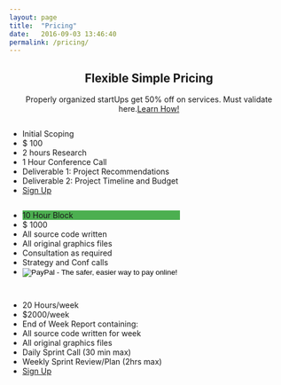 ```yaml
---
layout: page
title:  "Pricing"
date:   2016-09-03 13:46:40
permalink: /pricing/
---
```


<h2 style="text-align:center">Flexible Simple Pricing</h2>
<p style="text-align:center">Properly organized startUps get 50% off on services. Must validate here.<a href="https://thisisN.com/validate-startup-status/" target="_blank">Learn How!</a></p>

<div class="columns">
  <ul class="price">
    <li class="header">Initial Scoping </li>
    <li class="grey">$ 100</li>
    <li>2 hours Research</li>
    <li>1 Hour Conference Call</li>
    <li>Deliverable 1: Project Recommendations</li>
    <li>Deliverable 2: Project Timeline and Budget</li>
    <li class="grey"><a href="#" class="button">Sign Up</a></li>
  </ul>
</div>

<div class="columns">
  <ul class="price">
    <li class="header" style="background-color:#4CAF50">10 Hour Block</li>
    <li class="grey">$ 1000 </li>
    <li>All source code written</li>
    <li>All original graphics files</li>
    <li>Consultation as required</li>
    <li>Strategy and Conf calls </li>
    <li class="grey"><form action="https://www.paypal.com/cgi-bin/webscr" method="post" target="_top">
<input type="hidden" name="cmd" value="_s-xclick">
<input type="hidden" name="hosted_button_id" value="YNT63SPK3S6WU">
<input type="image" src="https://www.paypalobjects.com/en_US/i/btn/btn_subscribeCC_LG.gif" border="0" name="submit" alt="PayPal - The safer, easier way to pay online!">
<img alt="" border="0" src="https://www.paypalobjects.com/en_US/i/scr/pixel.gif" width="1" height="1">
</form>
</li>
  </ul>
</div>

<div class="columns">
  <ul class="price">
    <li class="header">20 Hours/week</li>
    <li class="grey">$2000/week </li>
    <li>End of Week Report containing:</li>
    <li>All source code written for week</li>
    <li>All original graphics files </li>
    <li>Daily Sprint Call (30 min max)</li>
    <li>Weekly Sprint Review/Plan (2hrs max)</li>
    <li class="grey"><a href="#" class="button">Sign Up</a></li>
  </ul>
</div>

<script type="text/javascript">
    window._chatlio = window._chatlio||[];
    !function(){ var t=document.getElementById("chatlio-widget-embed");if(t&&window.ChatlioReact&&_chatlio.init)return void _chatlio.init(t,ChatlioReact);for(var e=function(t){return function(){_chatlio.push([t].concat(arguments)) }},i=["configure","identify","track","show","hide","isShown","isOnline"],a=0;a<i.length;a++)_chatlio[i[a]]||(_chatlio[i[a]]=e(i[a]));var n=document.createElement("script"),c=document.getElementsByTagName("script")[0];n.id="chatlio-widget-embed",n.src="https://w.chatlio.com/w.chatlio-widget.js",n.async=!0,n.setAttribute("data-embed-version","2.1");
       n.setAttribute('data-widget-id','f2c7bbb2-e7f3-47f5-55b6-6f6a6ddaa79e');
       c.parentNode.insertBefore(n,c);
    }();
</script>
